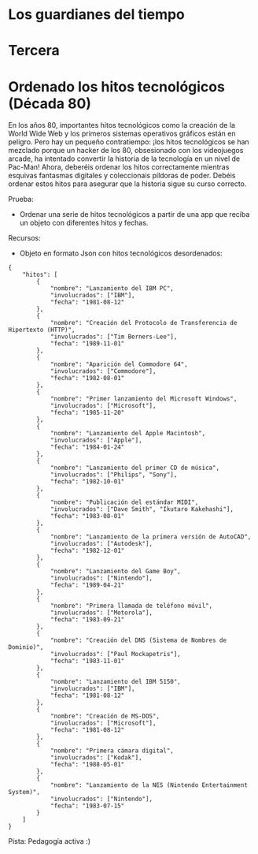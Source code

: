 
# Los guardianes del tiempo 
# Tercera



<h1> Ordenado los hitos tecnológicos (Década 80) </h1>


En los años 80, importantes hitos tecnológicos como la creación de la World Wide Web y los primeros sistemas operativos gráficos están en peligro. Pero hay un pequeño contratiempo: ¡los hitos tecnológicos se han mezclado porque un hacker de los 80, obsesionado con los videojuegos arcade, ha intentado convertir la historia de la tecnología en un nivel de Pac-Man! Ahora, deberéis ordenar los hitos correctamente mientras esquivas fantasmas digitales y coleccionais píldoras de poder. Debéis ordenar estos hitos para asegurar que la historia sigue su curso correcto. 

Prueba: 
<ul>
    <li> Ordenar una serie de hitos tecnológicos a partir de una app que reciba un objeto con diferentes hitos y fechas. </li>
</ul>

Recursos: 
<ul>
    <li> Objeto en formato Json con hitos tecnológicos desordenados: </li>
</ul>



```
{
    "hitos": [
        {
            "nombre": "Lanzamiento del IBM PC",
            "involucrados": ["IBM"],
            "fecha": "1981-08-12"
        },
        {
            "nombre": "Creación del Protocolo de Transferencia de Hipertexto (HTTP)",
            "involucrados": ["Tim Berners-Lee"],
            "fecha": "1989-11-01"
        },
        {
            "nombre": "Aparición del Commodore 64",
            "involucrados": ["Commodore"],
            "fecha": "1982-08-01"
        },
        {
            "nombre": "Primer lanzamiento del Microsoft Windows",
            "involucrados": ["Microsoft"],
            "fecha": "1985-11-20"
        },
        {
            "nombre": "Lanzamiento del Apple Macintosh",
            "involucrados": ["Apple"],
            "fecha": "1984-01-24"
        },
        {
            "nombre": "Lanzamiento del primer CD de música",
            "involucrados": ["Philips", "Sony"],
            "fecha": "1982-10-01"
        },
        {
            "nombre": "Publicación del estándar MIDI",
            "involucrados": ["Dave Smith", "Ikutaro Kakehashi"],
            "fecha": "1983-08-01"
        },
        {
            "nombre": "Lanzamiento de la primera versión de AutoCAD",
            "involucrados": ["Autodesk"],
            "fecha": "1982-12-01"
        },
        {
            "nombre": "Lanzamiento del Game Boy",
            "involucrados": ["Nintendo"],
            "fecha": "1989-04-21"
        },
        {
            "nombre": "Primera llamada de teléfono móvil",
            "involucrados": ["Motorola"],
            "fecha": "1983-09-21"
        },
        {
            "nombre": "Creación del DNS (Sistema de Nombres de Dominio)",
            "involucrados": ["Paul Mockapetris"],
            "fecha": "1983-11-01"
        },
        {
            "nombre": "Lanzamiento del IBM 5150",
            "involucrados": ["IBM"],
            "fecha": "1981-08-12"
        },
        {
            "nombre": "Creación de MS-DOS",
            "involucrados": ["Microsoft"],
            "fecha": "1981-08-12"
        },
        {
            "nombre": "Primera cámara digital",
            "involucrados": ["Kodak"],
            "fecha": "1988-05-01"
        },
        {
            "nombre": "Lanzamiento de la NES (Nintendo Entertainment System)",
            "involucrados": ["Nintendo"],
            "fecha": "1983-07-15"
        }
    ]
}

```

Pista: Pedagogía activa :)
